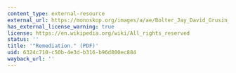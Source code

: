 ```yaml
---
content_type: external-resource
external_url: https://monoskop.org/images/a/ae/Bolter_Jay_David_Grusin_Richard_Remediation_Understanding_New_Media_low_quality.pdf
has_external_license_warning: true
license: https://en.wikipedia.org/wiki/All_rights_reserved
status: ''
title: '"Remediation." (PDF)'
uid: 6324c710-c50b-4e3d-b316-b96d800ec884
wayback_url: ''
---
```

